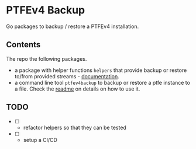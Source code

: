 # PTFEv4 Backup

Go packages to backup / restore a PTFEv4 installation.

## Contents

The repo the following packages.

- a package with helper functions `helpers` that provide backup or restore to/from provided streams - [documentation](https://godoc.org/github.com/slavrd/go-ptfev4-backup/helpers).
- a command line tool `ptfev4backup` to backup or restore a ptfe instance to a file. Check the [readme](./ptfev4backup/README.md) on details on how to use it.

## TODO

- [ ] - refactor helpers so that they can be tested
- [ ] - setup a CI/CD 
